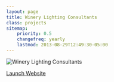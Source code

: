 ```yaml
---
layout: page
title: Winery Lighting Consultants
class: projects
sitemap:
    priority: 0.5
    changefreq: yearly
    lastmod: 2013-08-29T12:49:30-05:00
---
```

![Winery Lighting Consultants](/images/projects/project-winerylighting-large.png)

<a href="http://www.winerylighting.com" class="button radius">Launch Website</a>